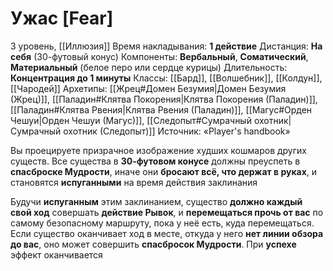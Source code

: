 # Ужас [Fear]
3 уровень, [[Иллюзия]]
Время накладывания: **1 действие**
Дистанция: **На себя** (30-футовый конус)
Компоненты: **Вербальный**, **Соматический**, **Материальный** (белое перо или сердце курицы)
Длительность: **Концентрация до 1 минуты**
Классы: [[Бард]], [[Волшебник]], [[Колдун]], [[Чародей]]
Архетипы: [[Жрец#Домен Безумия|Домен Безумия (Жрец)]], [[Паладин#Клятва Покорения|Клятва Покорения (Паладин)]], [[Паладин#Клятва Рвения|Клятва Рвения (Паладин)]], [[Магус#Орден Чешуи|Орден Чешуи (Магус)]], [[Следопыт#Сумрачный охотник|Сумрачный охотник (Следопыт)]]
Источник: «Player's handbook»

Вы проецируете призрачное изображение худших кошмаров других существ. Все существа в **30-футовом конусе** должны преуспеть в **спасброске Мудрости**, иначе они **бросают всё, что держат в руках**, и становятся **испуганными** на время действия заклинания

Будучи **испуганным** этим заклинанием, существо **должно каждый свой ход** совершать **действие Рывок**, и **перемещаться прочь от вас** по самому безопасному маршруту, пока у неё есть, куда перемещаться. Если существо оканчивает ход в месте, откуда у него **нет линии обзора до вас**, оно может совершить **спасбросок Мудрости**. При **успехе** эффект оканчивается